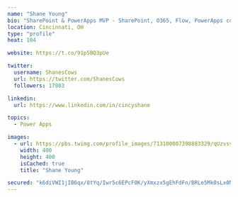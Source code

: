 ```yaml
---
name: "Shane Young"
bio: "SharePoint & PowerApps MVP - SharePoint, O365, Flow, PowerApps consulting? @PowerApps911 | Pure Snark? You found it."
location: Cincinnati, OH
type: "profile"
heat: 104

website: https://t.co/91p5BQ3pUe

twitter:
  username: ShanesCows
  url: https://twitter.com/ShanesCows
  followers: 17803

linkedin:
  url: https://www.linkedin.com/in/cincyshane

topics:
  - Power Apps

images:
  - url: https://pbs.twimg.com/profile_images/713100007398883329/qUzvsvQ3_400x400.jpg
    width: 400
    height: 400
    isCached: true
    title: "Shane Young"

secured: "k6diVWI1jIB6qx/8tYq/Iwr5c6EPcF0K/yXmxzx5gEhFdFn/BRLe5Mk0sLx0NLWL/30P7nJCKbv6kh/FX03QVh8gC7ukgNv+4zP1/faiRzUFptr6AfAgA7lw4KVZIpHO5u1r51cHGMBsupbCkaSgkmVD2xPvRC4VimoahexETT/M/mGImX5+fWaL1j5++pSao5puWyAExo9ZYrWqCPkPILveP8i5eDtY3OznFicsomN3fkO7oOORo661QxLiPrD3NIQfsqwrfaFWdyeTb3vYO9GAa1g4bVyAgTGuOXuIXOt2IECH3wPg5T0sugBGeModNgbjuQuSINvvhblEzYnEDxoYWHsYHDAwKK9ywn1+MBk1EmFqb/v5IbANdJU7j9LNnmYLcVDxcMYdNoMlCTVc7PKLln7CP57qes8jp2vRbmc=;vALODYb177ivL8LCA39pYg=="
---
```


